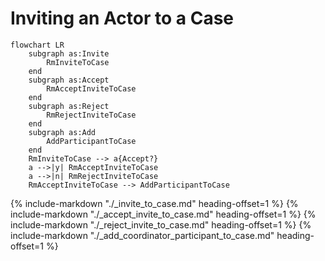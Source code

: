 # Inviting an Actor to a Case

```mermaid
flowchart LR
    subgraph as:Invite
        RmInviteToCase
    end
    subgraph as:Accept
        RmAcceptInviteToCase
    end
    subgraph as:Reject
        RmRejectInviteToCase
    end
    subgraph as:Add
        AddParticipantToCase
    end
    RmInviteToCase --> a{Accept?}
    a -->|y| RmAcceptInviteToCase
    a -->|n| RmRejectInviteToCase
    RmAcceptInviteToCase --> AddParticipantToCase
```

{% include-markdown "./_invite_to_case.md" heading-offset=1 %}
{% include-markdown "./_accept_invite_to_case.md" heading-offset=1 %}
{% include-markdown "./_reject_invite_to_case.md" heading-offset=1 %}
{% include-markdown "./_add_coordinator_participant_to_case.md" heading-offset=1 %}


